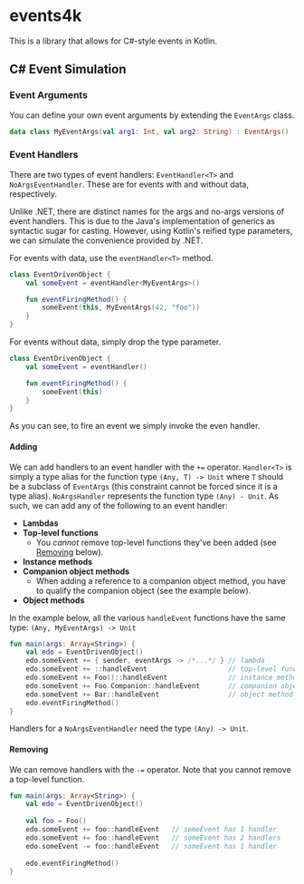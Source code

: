 # events4k
This is a library that allows for C#-style events in Kotlin.

## C# Event Simulation
### Event Arguments
You can define your own event arguments by extending the `EventArgs` class.
```kotlin
data class MyEventArgs(val arg1: Int, val arg2: String) : EventArgs()
```

### Event Handlers
There are two types of event handlers: `EventHandler<T>` and `NoArgsEventHandler`.
These are for events with and without data, respectively.

Unlike .NET, there are distinct names for the args and no-args versions of event handlers.
This is due to the Java's implementation of generics as syntactic sugar for casting.
However, using Kotlin's reified type parameters, we can simulate the convenience provided by .NET.

For events with data, use the `eventHandler<T>` method.
```kotlin
class EventDrivenObject {
    val someEvent = eventHandler<MyEventArgs>()

    fun eventFiringMethod() {
        someEvent(this, MyEventArgs(42, "foo"))
    }
}
```

For events without data, simply drop the type parameter.
```kotlin
class EventDrivenObject {
    val someEvent = eventHandler()

    fun eventFiringMethod() {
        someEvent(this)
    }
}
```

As you can see, to fire an event we simply invoke the even handler.

#### Adding
We can add handlers to an event handler with the `+=` operator.
`Handler<T>` is simply a type alias for the function type `(Any, T) -> Unit` where `T` should be a subclass of `EventArgs` (this constraint cannot be forced since it is a type alias).
`NoArgsHandler` represents the function type `(Any) - Unit`. 
As such, we can add any of the following to an event handler:
- **Lambdas**
- **Top-level functions**
  - You *cannot* remove top-level functions they've been added (see [Removing](#removing) below).
- **Instance methods**
- **Companion object methods**
  - When adding a reference to a companion object method, you have to qualify the companion object (see the example below).
- **Object methods**

In the example below, all the various `handleEvent` functions have the same type: `(Any, MyEventArgs) -> Unit`
```kotlin
fun main(args: Array<String>) {
    val edo = EventDrivenObject()
    edo.someEvent += { sender, eventArgs -> /*...*/ } // lambda
    edo.someEvent += ::handleEvent                    // top-level function
    edo.someEvent += Foo()::handleEvent               // instance method
    edo.someEvent += Foo.Companion::handleEvent       // companion object method
    edo.someEvent += Bar::handleEvent                 // object method
    edo.eventFiringMethod()
}
```

Handlers for a `NoArgsEventHandler` need the type `(Any) -> Unit`.

#### Removing
We can remove handlers with the `-=` operator. Note that you cannot remove a top-level function.
```kotlin
fun main(args: Array<String>) {
    val edo = EventDrivenObject()
    
    val foo = Foo()
    edo.someEvent += foo::handleEvent   // someEvent has 1 handler
    edo.someEvent += foo::handleEvent   // someEvent has 2 handlers
    edo.someEvent -= foo::handleEvent   // someEvent has 1 handler
    
    edo.eventFiringMethod()
}
```
